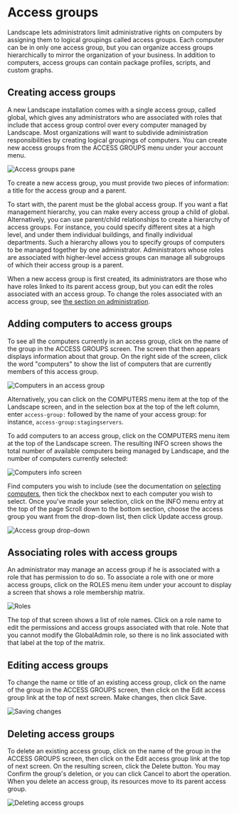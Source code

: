 
# Access groups

Landscape lets administrators limit administrative rights on computers by
assigning them to logical groupings called access groups. Each computer can be
in only one access group, but you can organize access groups hierarchically to
mirror the organization of your business. In addition to computers, access
groups can contain package profiles, scripts, and custom graphs.

## Creating access groups

A new Landscape installation comes with a single access group, called global,
which gives any administrators who are associated with roles that include that
access group control over every computer managed by Landscape. Most
organizations will want to subdivide administration responsibilities by
creating logical groupings of computers. You can create new access groups from
the ACCESS GROUPS menu under your account menu.

![Access groups pane](../media/accessgroups1.png)

To create a new access group, you must provide two pieces of information: a
title for the access group and a parent.

To start with, the parent must be the global access group. If you want a flat
management hierarchy, you can make every access group a child of global.
Alternatively, you can use parent/child relationships to create a hierarchy of
access groups. For instance, you could specify different sites at a high
level, and under them individual buildings, and finally individual
departments. Such a hierarchy allows you to specify groups of computers to be
managed together by one administrator. Administrators whose roles are
associated with higher-level access groups can manage all subgroups of which
their access group is a parent.

When a new access group is first created, its administrators are those who
have roles linked to its parent access group, but you can edit the roles
associated with an access group. To change the roles associated with an access
group, see [the section on administration][admin].

## Adding computers to access groups

To see all the computers currently in an access group, click on the name of
the group in the ACCESS GROUPS screen. The screen that then appears displays
information about that group. On the right side of the screen, click the word
"computers" to show the list of computers that are currently members of this
access group.

![Computers in an access group](../media/accessgroups2.png)

  
Alternatively, you can click on the COMPUTERS menu item at the top of the
Landscape screen, and in the selection box at the top of the left column,
enter `access-group:` followed by the name of your access group: for instance,
`access-group:stagingservers`.

To add computers to an access group, click on the COMPUTERS menu item at the
top of the Landscape screen. The resulting INFO screen shows the total number
of available computers being managed by Landscape, and the number of computers
currently selected:

![Computers info screen](../media/accessgroups3.png)

Find computers you wish to include (see the documentation on [selecting
computers][selectcomputers], then tick the checkbox next
to each computer you wish to select. Once you've made your selection, click on
the INFO menu entry at the top of the page Scroll down to the bottom section,
choose the access group you want from the drop-down list, then click Update
access group.

![Access group drop-down](../media/accessgroups4.png)

## Associating roles with access groups

An administrator may manage an access group if he is associated with a role
that has permission to do so. To associate a role with one or more access
groups, click on the ROLES menu item under your account to display a screen
that shows a role membership matrix.

![Roles](../media/accessgroups5.png)

  
The top of that screen shows a list of role names. Click on a role name to
edit the permissions and access groups associated with that role. Note that
you cannot modify the GlobalAdmin role, so there is no link associated with
that label at the top of the matrix.

## Editing access groups

To change the name or title of an existing access group, click on the name of
the group in the ACCESS GROUPS screen, then click on the Edit access group
link at the top of next screen. Make changes, then click Save.

![Saving changes](../media/accessgroups6.png)

## Deleting access groups

To delete an existing access group, click on the name of the group in the
ACCESS GROUPS screen, then click on the Edit access group link at the top of
next screen. On the resulting screen, click the Delete button. You may Confirm
the group's deletion, or you can click Cancel to abort the operation. When you
delete an access group, its resources move to its parent access group.

![Deleting access groups](../media/accessgroups7.png)


[selectcomputers]: ./landscape-managing-computers.md#selectingcomputers  
[admin]: ./landscape-access-groups.md#associatingadmins
